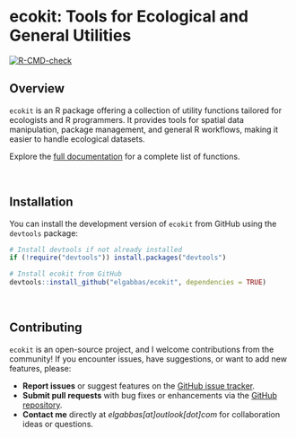 ecokit: Tools for Ecological and General Utilities
================

<!-- badges: start -->

[![R-CMD-check](https://github.com/elgabbas/ecokit/actions/workflows/R-CMD-check.yaml/badge.svg)](https://github.com/elgabbas/ecokit/actions/workflows/R-CMD-check.yaml)
<!-- badges: end -->

## Overview

`ecokit` is an R package offering a collection of utility functions
tailored for ecologists and R programmers. It provides tools for spatial
data manipulation, package management, and general R workflows, making
it easier to handle ecological datasets.

Explore the [full
documentation](https://elgabbas.github.io/ecokit/reference/index.html)
for a complete list of functions.

<br/>

## Installation

You can install the development version of `ecokit` from GitHub using
the `devtools` package:

``` r
# Install devtools if not already installed
if (!require("devtools")) install.packages("devtools")

# Install ecokit from GitHub
devtools::install_github("elgabbas/ecokit", dependencies = TRUE)
```

<br/>

## Contributing

`ecokit` is an open-source project, and I welcome contributions from the
community! If you encounter issues, have suggestions, or want to add new
features, please:

- **Report issues** or suggest features on the [GitHub issue
  tracker](https://github.com/elgabbas/ecokit/issues).
- **Submit pull requests** with bug fixes or enhancements via the
  [GitHub repository](https://github.com/elgabbas/ecokit).
- **Contact me** directly at *elgabbas\[at\]outlook\[dot\]com* for
  collaboration ideas or questions.
